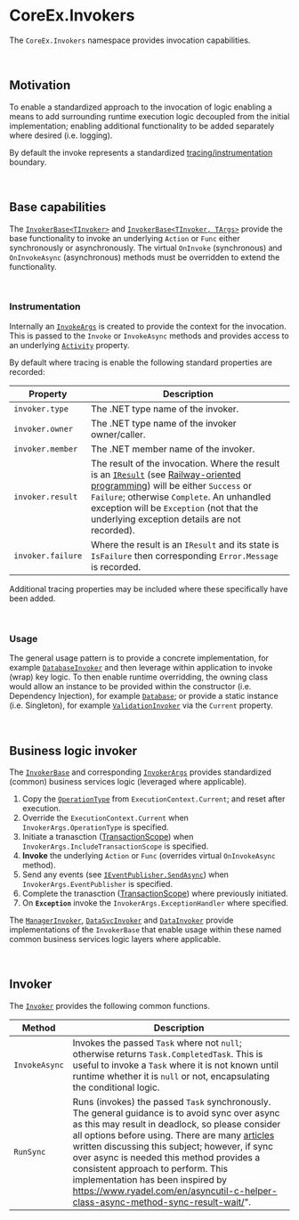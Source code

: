 ﻿# CoreEx.Invokers

The `CoreEx.Invokers` namespace provides invocation capabilities.

<br/>

## Motivation

To enable a standardized approach to the invocation of logic enabling a means to add surrounding runtime execution logic decoupled from the initial implementation; enabling additional functionality to be added separately where desired (i.e. logging).

By default the invoke represents a standardized [tracing/instrumentation](https://learn.microsoft.com/en-us/dotnet/core/diagnostics/distributed-tracing-instrumentation-walkthroughs#add-basic-instrumentation) boundary.

<br/>

## Base capabilities

The [`InvokerBase<TInvoker>`](./InvokerBaseT.cs) and [`InvokerBase<TInvoker, TArgs>`](./InvokerBaseT2.cs) provide the base functionality to invoke an underlying `Action` or `Func` either synchronously or asynchronously. The virtual `OnInvoke` (synchronous) and `OnInvokeAsync` (asynchronous) methods must be overridden to extend the functionality.

<br/>

### Instrumentation

Internally an [`InvokeArgs`](./InvokeArgs.cs) is created to provide the context for the invocation. This is passed to the `Invoke` or `InvokeAsync` methods and provides access to an underlying [`Activity`](https://learn.microsoft.com/en-us/dotnet/api/system.diagnostics.activity) property.

By default where tracing is enable the following standard properties are recorded:

Property | Description
-|-
`invoker.type` | The .NET type name of the invoker.
`invoker.owner` | The .NET type name of the invoker owner/caller.
`invoker.member` | The .NET member name of the invoker.
`invoker.result` | The result of the invocation. Where the result is an [`IResult`](../Results/IResult.cs) (see [Railway-oriented programming](../Results/README.md)) will be either `Success` or `Failure`; otherwise `Complete`. An unhandled exception will be `Exception` (not that the underlying exception details are not recorded).
`invoker.failure` | Where the result is an `IResult` and its state is `IsFailure` then corresponding `Error.Message` is recorded.

Additional tracing properties may be included where these specifically have been added.

<br/>

### Usage

The general usage pattern is to provide a concrete implementation, for example [`DatabaseInvoker`](../../CoreEx.Database/DatabaseInvoker.cs) and then leverage within application to invoke (wrap) key logic. To then enable runtime overridding, the owning class would allow an instance to be provided within the constructor (i.e. Dependency Injection), for example [`Database`](../../CoreEx.Database/Database.cs); or provide a static instance (i.e. Singleton), for example [`ValidationInvoker`](../Validation/ValidationInvoker.cs) via the `Current` property.

<br/>

## Business logic invoker

The [`InvokerBase`](./InvokerBase.cs) and corresponding [`InvokerArgs`](./InvokerArgs.cs) provides standardized (common) business services logic (leveraged where applicable).

1. Copy the [`OperationType`](../OperationType.cs) from `ExecutionContext.Current`; and reset after execution.
2. Override the `ExecutionContext.Current` when `InvokerArgs.OperationType` is specified.
3. Initiate a tranasction ([TransactionScope](https://learn.microsoft.com/en-us/dotnet/api/system.transactions.transactionscope)) when `InvokerArgs.IncludeTransactionScope` is specified.
4. **Invoke** the underlying `Action` or `Func` (overrides virtual `OnInvokeAsync` method).
5. Send any events (see [`IEventPublisher.SendAsync`](../Events/IEventPublisher.cs)) when `InvokerArgs.EventPublisher` is specified.
6. Complete the tranasction ([TransactionScope](https://learn.microsoft.com/en-us/dotnet/api/system.transactions.transactionscope)) where previously initiated.
7. On **`Exception`** invoke the `InvokerArgs.ExceptionHandler` where specified.

The [`ManagerInvoker`](./ManagerInvoker.cs), [`DataSvcInvoker`](./DataSvcInvoker.cs) and [`DataInvoker`](./DataInvoker.cs) provide implementations of the `InvokerBase` that enable usage within these named common business services logic layers where applicable.

<br/>

## Invoker

The [`Invoker`](./Invoker.cs) provides the following common functions.

Method | Description
-|-
`InvokeAsync` | Invokes the passed `Task` where not `null`; otherwise returns `Task.CompletedTask`. This is useful to invoke a `Task` where it is not known until runtime whether it is `null` or not, encapsulating the conditional logic.
`RunSync` | Runs (invokes) the passed `Task` synchronously. The general guidance is to avoid sync over async as this may result in deadlock, so please consider all options before using. There are many [articles]("https://stackoverflow.com/questions/5095183/how-would-i-run-an-async-taskt-method-synchronously") written discussing this subject; however, if sync over async is needed this method provides a consistent approach to perform. This implementation has been inspired by https://www.ryadel.com/en/asyncutil-c-helper-class-async-method-sync-result-wait/".


